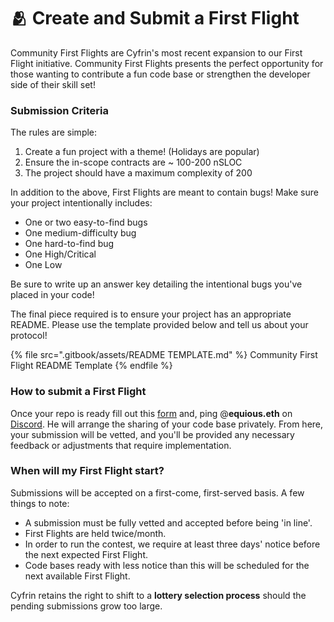# 🫂 Create and Submit a First Flight

Community First Flights are Cyfrin's most recent expansion to our First Flight initiative. Community First Flights presents the perfect opportunity for those wanting to contribute a fun code base or strengthen the developer side of their skill set!

### Submission Criteria

The rules are simple:

1. Create a fun project with a theme! (Holidays are popular)
2. Ensure the in-scope contracts are \~ 100-200 nSLOC
3. The project should have a maximum complexity of 200

In addition to the above, First Flights are meant to contain bugs! Make sure your project intentionally includes:

* One or two easy-to-find bugs
* One medium-difficulty bug
* One hard-to-find bug
* One High/Critical
* One Low

Be sure to write up an answer key detailing the intentional bugs you've placed in your code!

The final piece required is to ensure your project has an appropriate README. Please use the template provided below and tell us about your protocol!

{% file src=".gitbook/assets/README TEMPLATE.md" %}
Community First Flight README Template
{% endfile %}

### How to submit a First Flight

Once your repo is ready fill out this [form](https://app.deform.cc/form/4f8e7158-eb8a-457c-b15a-c3267514ec12) and, ping @**equious.eth** on [Discord](https://discord.gg/cyfrin). He will arrange the sharing of your code base privately. From here, your submission will be vetted, and you'll be provided any necessary feedback or adjustments that require implementation.

### When will my First Flight start?

Submissions will be accepted on a first-come, first-served basis.  A few things to note:

* A submission must be fully vetted and accepted before being 'in line'.
* First Flights are held twice/month.
* In order to run the contest, we require at least three days' notice before the next expected First Flight.&#x20;
* Code bases ready with less notice than this will be scheduled for the next available First Flight.

Cyfrin retains the right to shift to a **lottery selection process** should the pending submissions grow too large.
